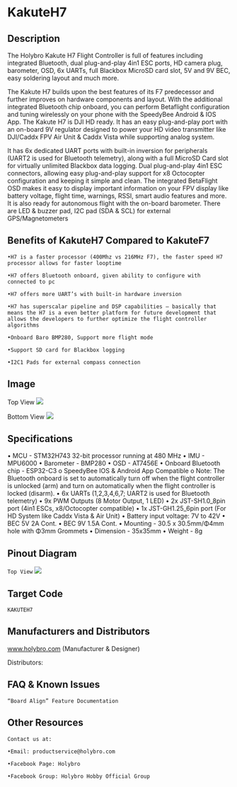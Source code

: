 # KakuteH7

## Description

The Holybro Kakute H7 Flight Controller is full of features including integrated Bluetooth, dual plug-and-play 4in1 ESC ports, HD camera plug, barometer, OSD, 6x UARTs, full Blackbox MicroSD card slot, 5V and 9V BEC, easy soldering layout and much more.

The Kakute H7 builds upon the best features of its F7 predecessor and further improves on hardware components and layout. With the additional integrated Bluetooth chip onboard, you can perform Betaflight configuration and tuning wirelessly on your phone with the SpeedyBee Android & IOS App. The Kakute H7 is DJI HD ready. It has an easy plug-and-play port with an on-board 9V regulator designed to power your HD video transmitter like DJI/Caddx FPV Air Unit & Caddx Vista while supporting analog system.

It has 6x dedicated UART ports with built-in inversion for peripherals (UART2 is used for Bluetooth telemetry), along with a full MicroSD Card slot for virtually unlimited Blackbox data logging. Dual plug-and-play 4in1 ESC connectors, allowing easy plug-and-play support for x8 Octocopter configuration and keeping it simple and clean. The integrated BetaFlight OSD makes it easy to display important information on your FPV display like battery voltage, flight time, warnings, RSSI, smart audio features and more. It is also ready for autonomous flight with the on-board barometer. There are LED & buzzer pad, I2C pad (SDA & SCL) for external GPS/Magnetometers

## Benefits of KakuteH7 Compared to KakuteF7

`•H7 is a faster processor (400Mhz vs 216MHz F7), the faster speed H7 processor allows for faster looptime`

`•H7 offers Bluetooth onboard, given ability to configure with connected to pc`

`•H7 offers more UART’s with built-in hardware inversion`

`•H7 has superscalar pipeline and DSP capabilities – basically that means the H7 is a even better platform for future development that allows the developers to further optimize the flight controller algorithms`

`•Onboard Baro BMP280, Support more flight mode`

`•Support SD card for Blackbox logging`

`•I2C1 Pads for external compass connection`

## Image

Top View
![](https://github.com/betaflight/betaflight/wiki/images/boards/kakuteH7/KakuteH7_top.jpg?raw=true)

Bottom View
![](https://github.com/betaflight/betaflight/wiki/images/boards/kakuteH7/KakuteH7_bottom.jpg?raw=true)

## Specifications

•	MCU - STM32H743 32-bit processor running at 480 MHz
•	IMU - MPU6000
•	Barometer - BMP280
•	OSD - AT7456E
•	Onboard Bluetooth chip - ESP32-C3
o	SpeedyBee IOS & Android App Compatible
o	Note: The Bluetooth onboard is set to automatically turn off when the flight controller is unlocked (arm) and turn on automatically when the flight controller is locked (disarm).
•	6x UARTs (1,2,3,4,6,7; UART2 is used for Bluetooth telemetry)
•	9x PWM Outputs (8 Motor Output, 1 LED)
•	2x JST-SH1.0_8pin port (4in1 ESCs, x8/Octocopter compatible)
•	1x JST-GH1.25_6pin port (For HD System like Caddx Vista & Air Unit)
•	Battery input voltage: 7V to 42V
•	BEC 5V 2A Cont.
•	BEC 9V 1.5A Cont.
•	Mounting - 30.5 x 30.5mm/Φ4mm hole with Φ3mm Grommets
•	Dimension - 35x35mm
•	Weight - 8g


## Pinout Diagram

`Top View`
![](https://github.com/betaflight/betaflight/wiki/images/boards/kakuteH7/KakuteH7_pin_diagram.jpg?raw=true)

## Target Code   
`KAKUTEH7`

## Manufacturers and Distributors

 www.holybro.com (Manufacturer & Designer)

Distributors:

## FAQ & Known Issues

`“Board Align” Feature Documentation`

## Other Resources

`Contact us at:`

`•Email: productservice@holybro.com`

`•Facebook Page: Holybro`

`•Facebook Group: Holybro Hobby Official Group`
